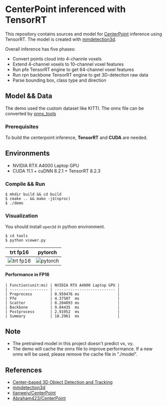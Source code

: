 #  CenterPoint inferenced with TensorRT

This repository contains sources and model for [CenterPoint](https://arxiv.org/abs/2006.11275) inference using TensorRT.
The model is created with [mmdetection3d](https://github.com/Tartisan/mmdetection3d).

Overall inference has five phases:

- Convert points cloud into 4-channle voxels
- Extend 4-channel voxels to 10-channel voxel features
- Run pfe TensorRT engine to get 64-channel voxel features
- Run rpn backbone TensorRT engine to get 3D-detection raw data
- Parse bounding box, class type and direction

## Model && Data

The demo used the custom dataset like KITTI.
The onnx file can be converted by [onnx_tools](https://github.com/Tartisan/mmdetection3d/tree/master/tools/onnx_tools/centerpoint)

### Prerequisites

To build the centerpoint inference, **TensorRT** and **CUDA** are needed.

## Environments

- NVIDIA RTX A4000 Laptop GPU
- CUDA 11.1 + cuDNN 8.2.1 + TensorRT 8.2.3

### Compile && Run

```shell
$ mkdir build && cd build
$ cmake .. && make -j$(nproc)
$ ./demo
```

### Visualization

You should install `open3d` in python environment.

```shell
$ cd tools
$ python viewer.py
```

| trt fp16 | pytorch |
| -------- | ------- |
| ![trt fp16](https://tva1.sinaimg.cn/large/0080fUsgly1h532qgmipsj31d00qfatj.jpg) | ![pytorch](https://tvax2.sinaimg.cn/large/0080fUsgly1h532pas0xmj31ey0rlask.jpg) |


#### Performance in FP16

```
| Function(unit:ms) | NVIDIA RTX A4000 Laptop GPU |
| ----------------- | --------------------------- |
| Preprocess        | 0.950476 ms                 |
| Pfe               | 4.37507  ms                 |
| Scatter           | 0.204093 ms                 |
| Backbone          | 9.84435  ms                 |
| Postprocess       | 2.91952  ms                 |
| Summary           | 18.2961  ms                 |
```

## Note

- The pretrained model in this project doesn't predict vx, vy.
- The demo will cache the onnx file to improve performance. If a new onnx will be used, please remove the cache file in "./model".

## References

- [Center-based 3D Object Detection and Tracking](https://arxiv.org/abs/2006.11275)
- [mmdetection3d](https://github.com/Tartisan/mmdetection3d)
- [tianweiy/CenterPoint](https://github.com/tianweiy/CenterPoint)
- [Abraham423/CenterPoint](https://github.com/Abraham423/CenterPoint)
